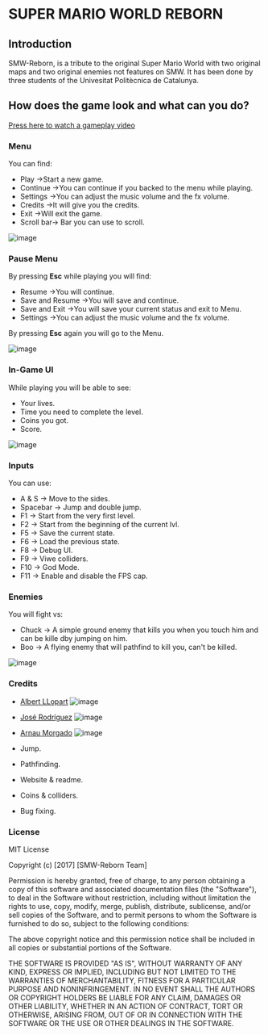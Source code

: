 # SUPER MARIO WORLD REBORN

## Introduction

SMW-Reborn, is a tribute to the original Super Mario World with two original maps and two original enemies not features on SMW. It has been done by three students of the Univesitat Politècnica de Catalunya.

## How does the game look and what can you do?

[Press here to watch a gameplay video]()

### Menu

You can find:
- Play      ->Start a new game.
- Continue  ->You can continue if you backed to the menu while playing.
- Settings  ->You can adjust the music volume and the fx volume.
- Credits   ->It will give you the credits.
- Exit      ->Will exit the game.
- Scroll bar-> Bar you can use to scroll.

![image](https://user-images.githubusercontent.com/17165192/34013324-473f39f4-e117-11e7-8cc4-bec4d11bd544.png)

### Pause Menu

By pressing **Esc** while playing you will find:

- Resume          ->You will continue.
- Save and Resume ->You will save and continue.
- Save and Exit   ->You will save your current status and exit to Menu.
- Settings        ->You can adjust the music volume and the fx volume.

By pressing **Esc** again you will go to the Menu.

![image](https://user-images.githubusercontent.com/17145449/34023181-c324daac-e143-11e7-9c42-c869b74d2cc8.png)

### In-Game UI

While playing you will be able to see:

- Your lives.
- Time you need to complete the level.
- Coins you got.
- Score.

![image](https://user-images.githubusercontent.com/17145449/34078727-4af97bda-e320-11e7-9127-123dd4e5a0a6.png)


### Inputs
 
 You can use:
 - A & S    -> Move to the sides.
 - Spacebar -> Jump and double jump.
 - F1       -> Start from the very first level.
 - F2       -> Start from the beginning of the current lvl.
 - F5       -> Save the current state.
 - F6       -> Load the previous state.
 - F8       -> Debug UI.
 - F9       -> Viwe colliders.
 - F10      -> God Mode.
 - F11      -> Enable and disable the FPS cap.

### Enemies

 You will fight vs:
 - Chuck    -> A simple ground enemy that kills you when you touch him and can be kille dby jumping on him.
 - Boo      -> A flying enemy that will pathfind to kill you, can't be killed.
 
 ![image](https://user-images.githubusercontent.com/17165192/34013528-1cb16fee-e118-11e7-9e84-1e09933f4fd7.png)

 ### Credits

- [Albert LLopart](https://github.com/albertllopart)
![image](https://user-images.githubusercontent.com/17145449/34082035-525cb216-e357-11e7-9f40-41266c4ee4c9.png)


- [José Rodríguez](https://github.com/joserm45)
![image](https://user-images.githubusercontent.com/17145449/34082029-3cd632dc-e357-11e7-8d42-068bbb248db1.png)


- [Arnau Morgado](https://github.com/morgadoCV)
![image](https://user-images.githubusercontent.com/17145449/34081975-79d9af5c-e356-11e7-8528-4d8e63eb3ce9.png)

- Jump.
- Pathfinding.
- Website & readme.
- Coins & colliders.
- Bug fixing.



 ### License
 
 MIT License

Copyright (c) [2017] [SMW-Reborn Team]

Permission is hereby granted, free of charge, to any person obtaining a copy
of this software and associated documentation files (the "Software"), to deal
in the Software without restriction, including without limitation the rights
to use, copy, modify, merge, publish, distribute, sublicense, and/or sell
copies of the Software, and to permit persons to whom the Software is
furnished to do so, subject to the following conditions:

The above copyright notice and this permission notice shall be included in all
copies or substantial portions of the Software.

THE SOFTWARE IS PROVIDED "AS IS", WITHOUT WARRANTY OF ANY KIND, EXPRESS OR
IMPLIED, INCLUDING BUT NOT LIMITED TO THE WARRANTIES OF MERCHANTABILITY,
FITNESS FOR A PARTICULAR PURPOSE AND NONINFRINGEMENT. IN NO EVENT SHALL THE
AUTHORS OR COPYRIGHT HOLDERS BE LIABLE FOR ANY CLAIM, DAMAGES OR OTHER
LIABILITY, WHETHER IN AN ACTION OF CONTRACT, TORT OR OTHERWISE, ARISING FROM,
OUT OF OR IN CONNECTION WITH THE SOFTWARE OR THE USE OR OTHER DEALINGS IN THE
SOFTWARE.

 
